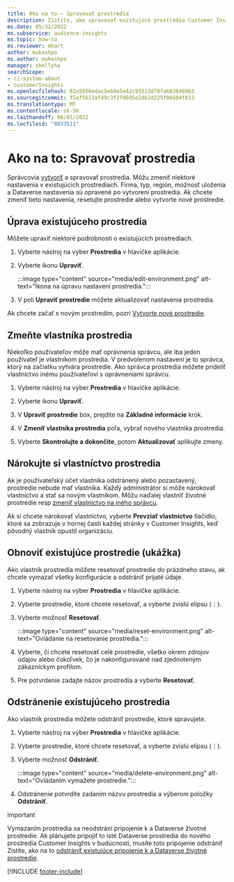 ```yaml
---
title: Ako na to – Spravovať prostredia
description: Zistite, ako spravovať existujúce prostredia Customer Insights ako správca.“
ms.date: 05/31/2022
ms.subservice: audience-insights
ms.topic: how-to
ms.reviewer: mhart
author: mukeshpo
ms.author: mukeshpo
manager: shellyha
searchScope:
- ci-system-about
- customerInsights
ms.openlocfilehash: 62a5856edac5e66e5e42c93313d78fa6826469b3
ms.sourcegitcommit: f5af5613afd9c3f2f0695e2d62d225f0b504f033
ms.translationtype: MT
ms.contentlocale: sk-SK
ms.lasthandoff: 06/01/2022
ms.locfileid: "8833511"
---
```

# <a name="how-to-manage-environments"></a>Ako na to: Spravovať prostredia

Správcovia [vytvoriť](create-environment.md) a spravovať prostredia. Môžu zmeniť niektoré nastavenia v existujúcich prostrediach. Firma, typ, región, možnosť uloženia a Dataverse nastavenia sú opravené po vytvorení prostredia. Ak chcete zmeniť tieto nastavenia, resetujte prostredie alebo vytvorte nové prostredie.

## <a name="edit-an-existing-environment"></a>Úprava existujúceho prostredia

Môžete upraviť niektoré podrobnosti o existujúcich prostrediach.

1. Vyberte nástroj na výber **Prostredia** v hlavičke aplikácie.

1. Vyberte ikonu **Upraviť**.

   :::image type="content" source="media/edit-environment.png" alt-text="Ikona na úpravu nastavení prostredia.":::

1. V poli **Upraviť prostredie** môžete aktualizovať nastavenia prostredia.

Ak chcete začať s novým prostredím, pozri [Vytvorte nové prostredie](create-environment.md).

## <a name="change-the-owner-of-an-environment"></a>Zmeňte vlastníka prostredia

Niekoľko používateľov môže mať oprávnenia správcu, ale iba jeden používateľ je vlastníkom prostredia. V predvolenom nastavení je to správca, ktorý na začiatku vytvára prostredie. Ako správca prostredia môžete prideliť vlastníctvo inému používateľovi s oprávneniami správcu.

1. Vyberte nástroj na výber **Prostredia** v hlavičke aplikácie.

1. Vyberte ikonu **Upraviť**.

1. V **Upraviť prostredie** box, prejdite na **Základné informácie** krok.

1. V **Zmeniť vlastníka prostredia** poľa, vybrať nového vlastníka prostredia.  

1. Vyberte **Skontrolujte a dokončite**, potom **Aktualizovať** aplikujte zmeny.

## <a name="claim-ownership-of-an-environment"></a>Nárokujte si vlastníctvo prostredia

Ak je používateľský účet vlastníka odstránený alebo pozastavený, prostredie nebude mať vlastníka. Každý administrátor si môže nárokovať vlastníctvo a stať sa novým vlastníkom. Môžu naďalej vlastniť životné prostredie resp [zmeniť vlastníctvo na iného správcu](#change-the-owner-of-an-environment).

Ak si chcete nárokovať vlastníctvo, vyberte **Prevziať vlastníctvo** tlačidlo, ktoré sa zobrazuje v hornej časti každej stránky v Customer Insights, keď pôvodný vlastník opustil organizáciu.

## <a name="reset-an-existing-environment-preview"></a>Obnoviť existujúce prostredie (ukážka)

Ako vlastník prostredia môžete resetovať prostredie do prázdneho stavu, ak chcete vymazať všetky konfigurácie a odstrániť prijaté údaje.

1. Vyberte nástroj na výber **Prostredia** v hlavičke aplikácie.

1. Vyberte prostredie, ktoré chcete resetovať, a vyberte zvislú elipsu (&vellip;).

1. Vyberte možnosť **Resetovať**.

   :::image type="content" source="media/reset-environment.png" alt-text="Ovládanie na resetovanie prostredia.":::

1. Vyberte, či chcete resetovať celé prostredie, všetko okrem zdrojov údajov alebo čokoľvek, čo je nakonfigurované nad zjednoteným zákazníckym profilom.

1. Pre potvrdenie zadajte názov prostredia a vyberte **Resetovať**.

## <a name="delete-an-existing-environment"></a>Odstránenie existujúceho prostredia

Ako vlastník prostredia môžete odstrániť prostredie, ktoré spravujete.

1. Vyberte nástroj na výber **Prostredia** v hlavičke aplikácie.

1. Vyberte prostredie, ktoré chcete resetovať, a vyberte zvislú elipsu (&vellip;). 

1. Vyberte možnosť **Odstrániť**.

   :::image type="content" source="media/delete-environment.png" alt-text="Ovládaním vymažete prostredie.":::

1. Odstránenie potvrdíte zadaním názvu prostredia a výberom položky **Odstrániť**.

> [!IMPORTANT]
> Vymazaním prostredia sa neodstráni pripojenie k a Dataverse životné prostredie. Ak plánujete pripojiť to isté Dataverse prostredia do nového prostredia Customer Insights v budúcnosti, musíte toto pripojenie odstrániť Zistite, ako na to [odstrániť existujúce pripojenie k a Dataverse životné prostredie](customer-insights-dataverse.md#remove-an-existing-connection-to-a-dataverse-environment).

[!INCLUDE [footer-include](includes/footer-banner.md)]

